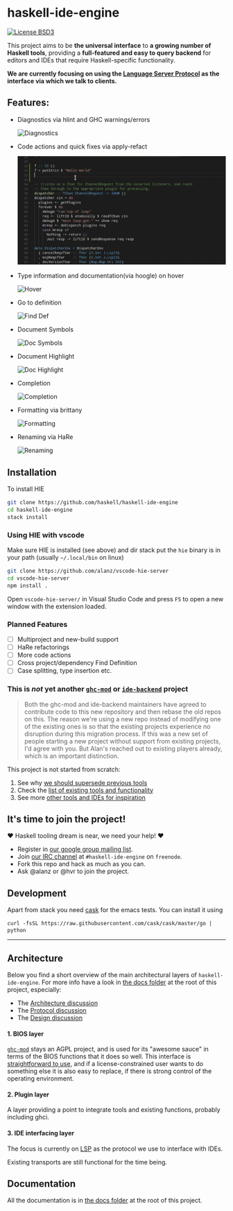 # haskell-ide-engine
[![License BSD3][badge-license]][license]

[badge-license]: https://img.shields.io/badge/license-BSD3-green.svg?dummy
[license]: https://github.com/haskell/haskell-ide-engine/blob/master/LICENSE


This project aims to be __the universal interface__ to __a growing number of Haskell tools__, providing a __full-featured and easy to query backend__ for editors and IDEs that require Haskell-specific functionality.

__We are currently focusing on using the [Language Server Protocol](https://github.com/Microsoft/language-server-protocol/blob/master/protocol.md) as the interface via which 
we talk to clients.__

## Features:

 - Diagnostics via hlint and GHC warnings/errors
   
   ![Diagnostics](previews/diagnostics.gif?raw=true)

 - Code actions and quick fixes via apply-refact
   
   ![Apply Refact](previews/apply-refact.gif?raw=true)

 - Type information and documentation(via hoogle) on hover

   ![Hover](previews/hover.gif?raw=true)

 - Go to definition
   
   ![Find Def](previews/finddef.gif?raw=true)

 - Document Symbols

   ![Doc Symbols](previews/docsymbols.gif?raw=true)

 - Document Highlight
   
   ![Doc Highlight](previews/dochighlight.gif?raw=true)
   
 - Completion
   
   ![Completion](previews/completion.gif?raw=true)

 - Formatting via brittany

   ![Formatting](previews/formatting.gif?raw=true)

 - Renaming via HaRe

   ![Renaming](previews/rename.gif?raw=true)
 
## Installation 

To install HIE

```bash
git clone https://github.com/haskell/haskell-ide-engine
cd haskell-ide-engine
stack install
```

### Using HIE with vscode

Make sure HIE is installed (see above) and dir stack put the `hie` binary is in your path (usually `~/.local/bin` on linux)

```bash
git clone https://github.com/alanz/vscode-hie-server
cd vscode-hie-server
npm install .
```

Open `vscode-hie-server/` in Visual Studio Code and press `F5` to open a new window with the extension loaded.

### Planned Features

 - [ ] Multiproject and new-build support
 - [ ] HaRe refactorings
 - [ ] More code actions
 - [ ] Cross project/dependency Find Definition
 - [ ] Case splitting, type insertion etc.

### This is *not* yet another [`ghc-mod`](https://github.com/kazu-yamamoto/ghc-mod) or [`ide-backend`](https://github.com/fpco/ide-backend) project

 > Both the ghc-mod and ide-backend maintainers have agreed to contribute code to this new repository and then rebase the old repos on this. The reason we're using a new repo instead of modifying one of the existing ones is so that the existing projects experience no disruption during this migration process. If this was a new set of people starting a new project without support from existing projects, I'd agree with you. But Alan's reached out to existing players already, which is an important distinction.

This project is not started from scratch:

1. See why [we should supersede previous tools](/docs/Challenges.md)
2. Check the [list of existing tools and functionality](/docs/Tools.md)
3. See more [other tools and IDEs for inspiration](/docs/Inspirations.md)


## It's time to join the project!

:heart: Haskell tooling dream is near, we need your help! :heart:

 - Register in [our google group mailing list](https://groups.google.com/forum/#!forum/haskell-ide).
 - Join [our IRC channel](http://webchat.freenode.net/?channels=haskell-ide-engine) at `#haskell-ide-engine` on `freenode`.
 - Fork this repo and hack as much as you can.
 - Ask @alanz or @hvr to join the project.

## Development

Apart from stack you need [cask](https://cask.readthedocs.org/en/latest/) for the emacs tests. You can install it using

```
curl -fsSL https://raw.githubusercontent.com/cask/cask/master/go | python
```

-------------


## Architecture

Below you find a short overview of the main architectural layers of `haskell-ide-engine`.
For more info have a look in [the docs folder](/docs) at the root of this project, especially:

 - The [Architecture discussion](docs/Architecture.md)
 - The [Protocol discussion](docs/Protocol.md)
 - The [Design discussion](docs/Design.md)

#### 1. BIOS layer

[`ghc-mod`](https://github.com/kazu-yamamoto/ghc-mod) stays an AGPL project,
and is used for its "awesome sauce" in terms of
the BIOS functions that it does so well. This interface is
[straightforward to use](http://alanz.github.io/haskell%20refactorer/2015/10/02/ghc-mod-for-tooling),
and if a license-constrained user wants to do something else it is also easy to
replace, if there is strong control of the operating environment.

#### 2. Plugin layer

A layer providing a point to integrate tools and existing functions, probably
including ghci.

#### 3. IDE interfacing layer

The focus is currently on [LSP](https://github.com/Microsoft/language-server-protocol/blob/master/protocol.md) as the protocol we use to interface with IDEs.

Existing transports are still functional for the time being.

## Documentation

All the documentation is in [the docs folder](/docs) at the root of this project.

